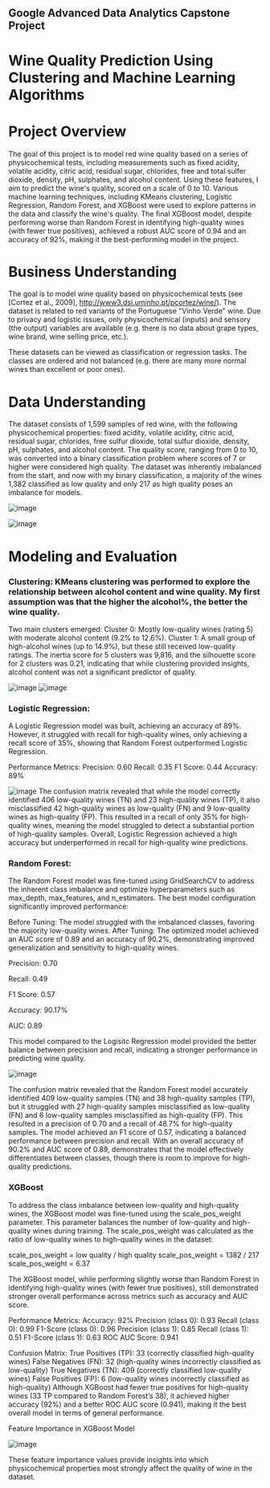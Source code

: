 ## Google Advanced Data Analytics Capstone Project


# Wine Quality Prediction Using Clustering and Machine Learning Algorithms

# Project Overview

The goal of this project is to model red wine quality based on a series of physicochemical tests, including measurements such as fixed acidity, volatile acidity, citric acid, residual sugar, chlorides, free and total sulfer dioxide, density, pH, sulphates, and alcohol content. Using these features, I aim to predict the wine's quality, scored on a scale of 0 to 10. Various machine learning techniques, including KMeans clustering, Logistic Regression, Random Forest, and XGBoost were used to explore patterns in the data and classify the wine's quality. The final XGBoost model, despite performing worse than Random Forest in identifying high-quality wines (with fewer true positives), achieved a robust AUC score of 0.94 and an accuracy of 92%, making it the best-performing model in the project.

# Business Understanding 

The goal is to model wine quality based on physicochemical tests (see [Cortez et al., 2009], http://www3.dsi.uminho.pt/pcortez/wine/).
The dataset is related to red variants of the Portuguese "Vinho Verde" wine. Due to privacy and logistic issues, only physicochemical (inputs) and sensory (the output) variables are available (e.g. there is no data about grape types, wine brand, wine selling price, etc.).

These datasets can be viewed as classification or regression tasks. The classes are ordered and not balanced (e.g. there are many more normal wines than excellent or poor ones).

# Data Understanding 

The dataset consists of 1,599 samples of red wine, with the following physicochemical properties: fixed acidity, volatile acidity, citric acid, residual sugar, chlorides, free sulfur dioxide, total sulfur dioxide, density, pH, sulphates, and alcohol content. The quality score, ranging from 0 to 10, was converted into a binary classification problem where scores of 7 or higher were considered high quality. The dataset was inherently imbalanced from the start, and now with my binary classification, a majority of the wines 1,382 classified as low quality and only 217 as high quality poses an imbalance for models.

![image](https://github.com/user-attachments/assets/d56e644f-afe8-4dbe-b72e-514fc5ccbfb2)

![image](https://github.com/user-attachments/assets/3683d248-b79d-4cd1-8488-7d4f5da2b9e5)

# Modeling and Evaluation 

### Clustering: KMeans clustering was performed to explore the relationship between alcohol content and wine quality. My first assumption was that the higher the alcohol%, the better the wine quality. 

Two main clusters emerged:
Cluster 0: Mostly low-quality wines (rating 5) with moderate alcohol content (9.2% to 12.6%).
Cluster 1: A small group of high-alcohol wines (up to 14.9%), but these still received low-quality ratings.
The inertia score for 5 clusters was 9,816, and the silhouette score for 2 clusters was 0.21, indicating that while clustering provided insights, alcohol content was not a significant predictor of quality.

![image](https://github.com/user-attachments/assets/bfd95aaf-0af0-48a7-886e-572ec8b287ca)
![image](https://github.com/user-attachments/assets/4dad0a2d-8376-4a54-9c24-2c74de8db529)


### Logistic Regression:

A Logistic Regression model was built, achieving an accuracy of 89%. However, it struggled with recall for high-quality wines, only achieving a recall score of 35%, showing that Random Forest outperformed Logistic Regression.

Performance Metrics:
Precision: 0.60
Recall: 0.35
F1 Score: 0.44
Accuracy: 89%


![image](https://github.com/user-attachments/assets/4ee3bfd3-a7f2-4660-9a03-31c17b7f14a3)
The confusion matrix revealed that while the model correctly identified 406 low-quality wines (TN) and 23 high-quality wines (TP), it also misclassified 42 high-quality wines as low-quality (FN) and 9 low-quality wines as high-quality (FP). This resulted in a recall of only 35% for high-quality wines, meaning the model struggled to detect a substantial portion of high-quality samples. Overall, Logistic Regression achieved a high accuracy but underperformed in recall for high-quality wine predictions.


### Random Forest: 
The Random Forest model was fine-tuned using GridSearchCV to address the inherent class imbalance and optimize hyperparameters such as max_depth, max_features, and n_estimators. The best model configuration significantly improved performance:

Before Tuning: The model struggled with the imbalanced classes, favoring the majority low-quality wines.
After Tuning: The optimized model achieved an AUC score of 0.89 and an accuracy of 90.2%, demonstrating improved generalization and sensitivity to high-quality wines. 

Precision: 0.70

Recall: 0.49

F1 Score: 0.57

Accuracy: 90.17%

AUC: 0.89

This model compared to the Logisitc Regression model provided the better balance between precision and recall, indicating a stronger performance in predicting wine quality.

![image](https://github.com/user-attachments/assets/352824f4-2c87-4af1-ad39-55dadb2ca703)

The confusion matrix revealed that the Random Forest model accurately identified 409 low-quality samples (TN) and 38 high-quality samples (TP), but it struggled with 27 high-quality samples misclassified as low-quality (FN) and 6 low-quality samples misclassified as high-quality (FP). This resulted in a precision of 0.70 and a recall of 48.7% for high-quality samples. The model achieved an F1 score of 0.57, indicating a balanced performance between precision and recall. With an overall accuracy of 90.2% and AUC score of 0.89, demonstrates that the model effectively differentiates between classes, though there is room to improve for high-quality predictions.


### XGBoost

To address the class imbalance between low-quality and high-quality wines, the XGBoost model was fine-tuned using the scale_pos_weight parameter. This parameter balances the number of low-quality and high-quality wines during training. The scale_pos_weight was calculated as the ratio of low-quality wines to high-quality wines in the dataset:

scale_pos_weight = low quality / high quality
scale_pos_weight = 1382 / 217
scale_pos_weight = 6.37

The XGBoost model, while performing slightly worse than Random Forest in identifying high-quality wines (with fewer true positives), still demonstrated stronger overall performance across metrics such as accuracy and AUC score.

Performance Metrics:
Accuracy: 92%
Precision (class 0): 0.93
Recall (class 0): 0.99
F1-Score (class 0): 0.96
Precision (class 1): 0.85
Recall (class 1): 0.51
F1-Score (class 1): 0.63
ROC AUC Score: 0.941

Confusion Matrix:
True Positives (TP): 33 (correctly classified high-quality wines)
False Negatives (FN): 32 (high-quality wines incorrectly classified as low-quality)
True Negatives (TN): 409 (correctly classified low-quality wines)
False Positives (FP): 6 (low-quality wines incorrectly classified as high-quality)
Although XGBoost had fewer true positives for high-quality wines (33 TP compared to Random Forest’s 38), it achieved higher accuracy (92%) and a better ROC AUC score (0.941), making it the best overall model in terms of general performance.

Feature Importance in XGBoost Model

![image](https://github.com/user-attachments/assets/76dd0980-5dbd-4ddb-8c3a-bd17f5e89234)

These feature importance values provide insights into which physicochemical properties most strongly affect the quality of wine in the dataset.



